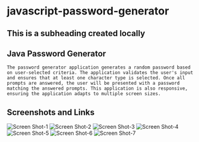 # javascript-password-generator

## This is a subheading created locally

## Java Password Generator

```
The password generator application generates a random password based on user-selected criteria. The application validates the user's input and ensures that at least one character type is selected. Once all prompts are answered, the user will be presented with a password matching the answered prompts. This application is also responsive, ensuring the application adapts to multiple screen sizes.
```

## Screenshots and Links

![Screen Shot-1](https://user-images.githubusercontent.com/110719370/185781417-5c814733-9879-4303-b292-0ae56b6fea05.png)
![Screen Shot-2](https://user-images.githubusercontent.com/110719370/185781468-13b4aa3c-0bfa-4020-9857-ab292e6c7d86.png)
![Screen Shot-3](https://user-images.githubusercontent.com/110719370/185781477-ec5409e3-5c1b-4e61-9c5d-08133d4a5a1b.png)
![Screen Shot-4](https://user-images.githubusercontent.com/110719370/185781485-06a10e3e-7e95-401d-82c3-f00c5d48797e.png)
![Screen Shot-5](https://user-images.githubusercontent.com/110719370/185781493-a029e1ee-b5fc-4454-a1a5-7e3bff33e4eb.png)
![Screen Shot-6](https://user-images.githubusercontent.com/110719370/185781500-e87f383f-7a0d-40d5-b49d-11f9ad59c739.png)
![Screen Shot-7](https://user-images.githubusercontent.com/110719370/185781507-cca85659-d3d1-44c3-a0ea-a2a23a0ab71c.png)
